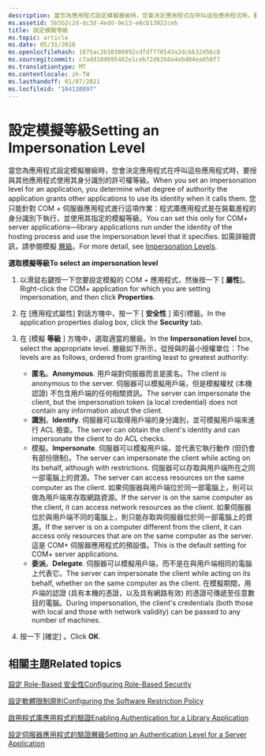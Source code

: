 ```yaml
---
description: 當您為應用程式設定模擬層級時，您會決定應用程式在呼叫這些應用程式時，要授與其他應用程式使用其身分識別的許可權等級。
ms.assetid: 5b5b2c2d-dc3d-4edd-9e13-e6cb13022ceb
title: 設定模擬等級
ms.topic: article
ms.date: 05/31/2018
ms.openlocfilehash: 1075ac3b10380892cdfdf770543a2dcbb32d56c8
ms.sourcegitcommit: c7add10d695482e1ceb72d62b8a4ebd84ea050f7
ms.translationtype: MT
ms.contentlocale: zh-TW
ms.lasthandoff: 01/07/2021
ms.locfileid: "104110897"
---
```

# <a name="setting-an-impersonation-level"></a><span data-ttu-id="cd1b7-103">設定模擬等級</span><span class="sxs-lookup"><span data-stu-id="cd1b7-103">Setting an Impersonation Level</span></span>

<span data-ttu-id="cd1b7-104">當您為應用程式設定模擬層級時，您會決定應用程式在呼叫這些應用程式時，要授與其他應用程式使用其身分識別的許可權等級。</span><span class="sxs-lookup"><span data-stu-id="cd1b7-104">When you set an impersonation level for an application, you determine what degree of authority the application grants other applications to use its identity when it calls them.</span></span> <span data-ttu-id="cd1b7-105">您只能針對 COM + 伺服器應用程式進行這項作業：程式庫應用程式是在裝載進程的身分識別下執行，並使用其指定的模擬等級。</span><span class="sxs-lookup"><span data-stu-id="cd1b7-105">You can set this only for COM+ server applications—library applications run under the identity of the hosting process and use the impersonation level that it specifies.</span></span> <span data-ttu-id="cd1b7-106">如需詳細資訊，請參閱模擬 [層級](/windows/desktop/com/impersonation-levels)。</span><span class="sxs-lookup"><span data-stu-id="cd1b7-106">For more detail, see [Impersonation Levels](/windows/desktop/com/impersonation-levels).</span></span>

<span data-ttu-id="cd1b7-107">**選取模擬等級**</span><span class="sxs-lookup"><span data-stu-id="cd1b7-107">**To select an impersonation level**</span></span>

1.  <span data-ttu-id="cd1b7-108">以滑鼠右鍵按一下您要設定模擬的 COM + 應用程式，然後按一下 [ **屬性**]。</span><span class="sxs-lookup"><span data-stu-id="cd1b7-108">Right-click the COM+ application for which you are setting impersonation, and then click **Properties**.</span></span>

2.  <span data-ttu-id="cd1b7-109">在 [應用程式屬性] 對話方塊中，按一下 [ **安全性** ] 索引標籤。</span><span class="sxs-lookup"><span data-stu-id="cd1b7-109">In the application properties dialog box, click the **Security** tab.</span></span>

3.  <span data-ttu-id="cd1b7-110">在 [模擬 **等級** ] 方塊中，選取適當的層級。</span><span class="sxs-lookup"><span data-stu-id="cd1b7-110">In the **Impersonation level** box, select the appropriate level.</span></span> <span data-ttu-id="cd1b7-111">層級如下所示，從授與的最小授權單位：</span><span class="sxs-lookup"><span data-stu-id="cd1b7-111">The levels are as follows, ordered from granting least to greatest authority:</span></span>

    -   <span data-ttu-id="cd1b7-112">**匿名**。</span><span class="sxs-lookup"><span data-stu-id="cd1b7-112">**Anonymous**.</span></span> <span data-ttu-id="cd1b7-113">用戶端對伺服器而言是匿名。</span><span class="sxs-lookup"><span data-stu-id="cd1b7-113">The client is anonymous to the server.</span></span> <span data-ttu-id="cd1b7-114">伺服器可以模擬用戶端，但是模擬權杖 (本機認證) 不包含用戶端的任何相關資訊。</span><span class="sxs-lookup"><span data-stu-id="cd1b7-114">The server can impersonate the client, but the impersonation token (a local credential) does not contain any information about the client.</span></span>
    -   <span data-ttu-id="cd1b7-115">**識別**。</span><span class="sxs-lookup"><span data-stu-id="cd1b7-115">**Identify**.</span></span> <span data-ttu-id="cd1b7-116">伺服器可以取得用戶端的身分識別，並可模擬用戶端來進行 ACL 檢查。</span><span class="sxs-lookup"><span data-stu-id="cd1b7-116">The server can obtain the client's identity and can impersonate the client to do ACL checks.</span></span>
    -   <span data-ttu-id="cd1b7-117">模擬。</span><span class="sxs-lookup"><span data-stu-id="cd1b7-117">**Impersonate**.</span></span> <span data-ttu-id="cd1b7-118">伺服器可以模擬用戶端，並代表它執行動作 (但仍會有部份限制)。</span><span class="sxs-lookup"><span data-stu-id="cd1b7-118">The server can impersonate the client while acting on its behalf, although with restrictions.</span></span> <span data-ttu-id="cd1b7-119">伺服器可以存取與用戶端所在之同一部電腦上的資源。</span><span class="sxs-lookup"><span data-stu-id="cd1b7-119">The server can access resources on the same computer as the client.</span></span> <span data-ttu-id="cd1b7-120">如果伺服器與用戶端位於同一部電腦上，則可以做為用戶端來存取網路資源。</span><span class="sxs-lookup"><span data-stu-id="cd1b7-120">If the server is on the same computer as the client, it can access network resources as the client.</span></span> <span data-ttu-id="cd1b7-121">如果伺服器位於與用戶端不同的電腦上，則只能存取與伺服器位於同一部電腦上的資源。</span><span class="sxs-lookup"><span data-stu-id="cd1b7-121">If the server is on a computer different from the client, it can access only resources that are on the same computer as the server.</span></span> <span data-ttu-id="cd1b7-122">這是 COM+ 伺服器應用程式的預設值。</span><span class="sxs-lookup"><span data-stu-id="cd1b7-122">This is the default setting for COM+ server applications.</span></span>
    -   <span data-ttu-id="cd1b7-123">**委派**。</span><span class="sxs-lookup"><span data-stu-id="cd1b7-123">**Delegate**.</span></span> <span data-ttu-id="cd1b7-124">伺服器可以模擬用戶端，而不是在與用戶端相同的電腦上代表它。</span><span class="sxs-lookup"><span data-stu-id="cd1b7-124">The server can impersonate the client while acting on its behalf, whether on the same computer as the client.</span></span> <span data-ttu-id="cd1b7-125">在模擬期間，用戶端的認證 (具有本機的憑證，以及具有網路有效) 的憑證可傳遞至任意數目的電腦。</span><span class="sxs-lookup"><span data-stu-id="cd1b7-125">During impersonation, the client's credentials (both those with local and those with network validity) can be passed to any number of machines.</span></span>

4.  <span data-ttu-id="cd1b7-126">按一下 [確定]  。</span><span class="sxs-lookup"><span data-stu-id="cd1b7-126">Click **OK**.</span></span>

## <a name="related-topics"></a><span data-ttu-id="cd1b7-127">相關主題</span><span class="sxs-lookup"><span data-stu-id="cd1b7-127">Related topics</span></span>

<dl> <dt>

[<span data-ttu-id="cd1b7-128">設定 Role-Based 安全性</span><span class="sxs-lookup"><span data-stu-id="cd1b7-128">Configuring Role-Based Security</span></span>](configuring-role-based-security.md)
</dt> <dt>

[<span data-ttu-id="cd1b7-129">設定軟體限制原則</span><span class="sxs-lookup"><span data-stu-id="cd1b7-129">Configuring the Software Restriction Policy</span></span>](configuring-the-software-restriction-policy.md)
</dt> <dt>

[<span data-ttu-id="cd1b7-130">啟用程式庫應用程式的驗證</span><span class="sxs-lookup"><span data-stu-id="cd1b7-130">Enabling Authentication for a Library Application</span></span>](enabling-authentication-for-a-library-application.md)
</dt> <dt>

[<span data-ttu-id="cd1b7-131">設定伺服器應用程式的驗證層級</span><span class="sxs-lookup"><span data-stu-id="cd1b7-131">Setting an Authentication Level for a Server Application</span></span>](setting-an-authentication-level-for-a-server-application.md)
</dt> </dl>

 

 
